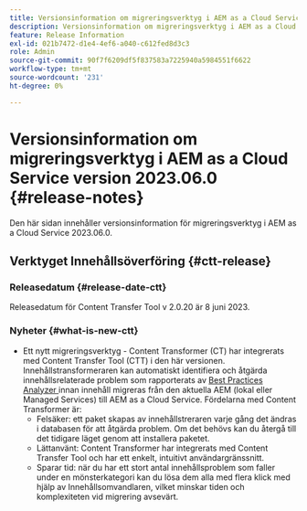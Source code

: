 ```yaml
---
title: Versionsinformation om migreringsverktyg i AEM as a Cloud Service version 2023.06.0
description: Versionsinformation om migreringsverktyg i AEM as a Cloud Service version 2023.06.0
feature: Release Information
exl-id: 021b7472-d1e4-4ef6-a040-c612fed8d3c3
role: Admin
source-git-commit: 90f7f6209df5f837583a7225940a5984551f6622
workflow-type: tm+mt
source-wordcount: '231'
ht-degree: 0%

---
```


# Versionsinformation om migreringsverktyg i AEM as a Cloud Service version 2023.06.0 {#release-notes}

Den här sidan innehåller versionsinformation för migreringsverktyg i AEM as a Cloud Service 2023.06.0.

## Verktyget Innehållsöverföring {#ctt-release}

### Releasedatum {#release-date-ctt}

Releasedatum för Content Transfer Tool v 2.0.20 är 8 juni 2023.

### Nyheter {#what-is-new-ctt}

* Ett nytt migreringsverktyg - Content Transformer (CT) har integrerats med Content Transfer Tool (CTT) i den här versionen. Innehållstransformeraren kan automatiskt identifiera och åtgärda innehållsrelaterade problem som rapporterats av [Best Practices Analyzer ](https://experienceleague.adobe.com/docs/experience-manager-cloud-service/content/migration-journey/cloud-migration/best-practices-analyzer/overview-best-practices-analyzer.html) innan innehåll migreras från den aktuella AEM (lokal eller Managed Services) till AEM as a Cloud Service.
Fördelarna med Content Transformer är:
   * Felsäker: ett paket skapas av innehållstreraren varje gång det ändras i databasen för att åtgärda problem. Om det behövs kan du återgå till det tidigare läget genom att installera paketet.
   * Lättanvänt: Content Transformer har integrerats med Content Transfer Tool och har ett enkelt, intuitivt användargränssnitt.
   * Sparar tid: när du har ett stort antal innehållsproblem som faller under en mönsterkategori kan du lösa dem alla med flera klick med hjälp av Innehållsomvandlaren, vilket minskar tiden och komplexiteten vid migrering avsevärt.
